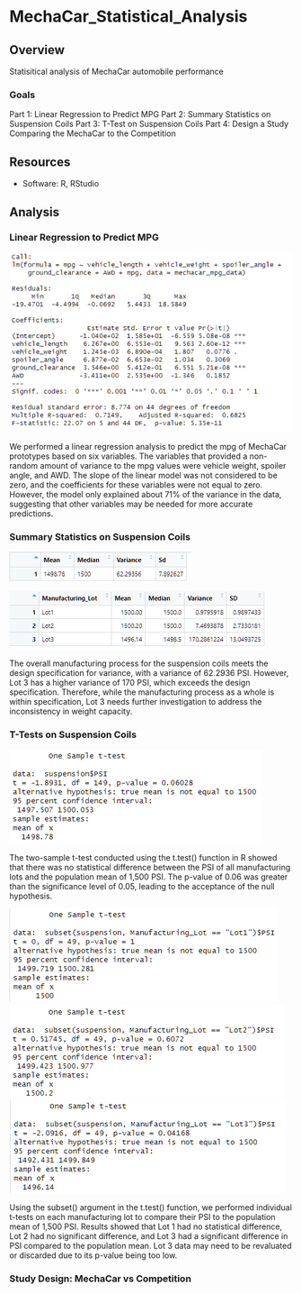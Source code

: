 # MechaCar_Statistical_Analysis

## Overview
Statisitical analysis of MechaCar automobile performance

### Goals
Part 1: Linear Regression to Predict MPG
Part 2: Summary Statistics on Suspension Coils
Part 3: T-Test on Suspension Coils
Part 4: Design a Study Comparing the MechaCar to the Competition

## Resources
- Software: R, RStudio

## Analysis
### Linear Regression to Predict MPG
![Lin_reg_pred_mpg.png](screenshots/linear_regression_pred_mpg.png)

We performed a linear regression analysis to predict the mpg of MechaCar prototypes based on six variables. The variables that provided a non-random amount of variance to the mpg values were vehicle weight, spoiler angle, and AWD. The slope of the linear model was not considered to be zero, and the coefficients for these variables were not equal to zero. However, the model only explained about 71% of the variance in the data, suggesting that other variables may be needed for more accurate predictions.

### Summary Statistics on Suspension Coils
![tot_sum](screenshots/tot_sum.png)

![lot_sum](screenshots/lot_sum.png)

The overall manufacturing process for the suspension coils meets the design specification for variance, with a variance of 62.2936 PSI. However, Lot 3 has a higher variance of 170 PSI, which exceeds the design specification. Therefore, while the manufacturing process as a whole is within specification, Lot 3 needs further investigation to address the inconsistency in weight capacity.

### T-Tests on Suspension Coils
![tot_t_test](screenshots/tot_t_test.png)

The two-sample t-test conducted using the t.test() function in R showed that there was no statistical difference between the PSI of all manufacturing lots and the population mean of 1,500 PSI. The p-value of 0.06 was greater than the significance level of 0.05, leading to the acceptance of the null hypothesis.

![lot1_ttest](screenshots/lot1_t_test.png)
![lot2_ttest](screenshots/lot2_t_test.png)
![lot3_ttest](screenshots/lot3_t_test.png)

Using the subset() argument in the t.test() function, we performed individual t-tests on each manufacturing lot to compare their PSI to the population mean of 1,500 PSI. Results showed that Lot 1 had no statistical difference, Lot 2 had no significant difference, and Lot 3 had a significant difference in PSI compared to the population mean. Lot 3 data may need to be revaluated or discarded due to its p-value being too low.

### Study Design: MechaCar vs Competition



